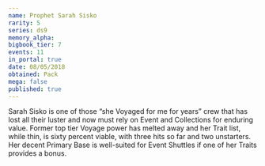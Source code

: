 ```yaml
---
name: Prophet Sarah Sisko
rarity: 5
series: ds9
memory_alpha:
bigbook_tier: 7
events: 11
in_portal: true
date: 08/05/2018
obtained: Pack
mega: false
published: true
---
```


Sarah Sisko is one of those “she Voyaged for me for years” crew that has lost all their luster and now must rely on Event and Collections for enduring value. Former top tier Voyage power has melted away and her Trait list, while thin, is sixty percent viable, with three hits so far and two unstarters. Her decent Primary Base is well-suited for Event Shuttles if one of her Traits provides a bonus.
